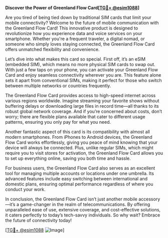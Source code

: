 **Discover the Power of Greenland Flow Card[[TG💪+ @esim1088](https://t.me/s/esim1088)]**

Are you tired of being tied down by traditional SIM cards that limit your mobile connectivity? Welcome to the future of mobile communication with the Greenland Flow Card! This innovative product is designed to revolutionize how you experience data and voice services on your smartphone. Whether you're a frequent traveler, a digital nomad, or someone who simply loves staying connected, the Greenland Flow Card offers unmatched flexibility and convenience.

Let’s dive into what makes this card so special. First off, it’s an eSIM (embedded SIM), which means no more physical SIM cards to swap out. With just a few taps on your phone, you can activate your Greenland Flow Card and enjoy seamless connectivity wherever you are. This feature alone sets it apart from conventional SIMs, making it perfect for those who switch between multiple networks or countries frequently.

The Greenland Flow Card provides access to high-speed internet across various regions worldwide. Imagine streaming your favorite shows without buffering delays or downloading large files in record time—all thanks to its robust global network coverage. And if you’re concerned about costs, don’t worry; there are flexible plans available that cater to different usage patterns, ensuring you only pay for what you need.

Another fantastic aspect of this card is its compatibility with almost all modern smartphones. From iPhones to Android devices, the Greenland Flow Card works effortlessly, giving you peace of mind knowing that your device will always be connected. Plus, unlike regular SIMs, which might require you to visit stores for activation, the Greenland Flow Card allows you to set up everything online, saving you both time and hassle.

For business users, the Greenland Flow Card also serves as an excellent tool for managing multiple accounts or locations under one umbrella. Its advanced features include easy switching between international and domestic plans, ensuring optimal performance regardless of where you conduct your work.

In conclusion, the Greenland Flow Card isn’t just another mobile accessory—it’s a game-changer in the realm of telecommunications. By offering unparalleled ease of use, extensive coverage, and cost-effective solutions, it caters perfectly to today’s tech-savvy individuals. So why wait? Embrace the future of connectivity today!

[[TG💪+ @esim1088](https://t.me/s/esim1088) ![Image](https://i.postimg.cc/Y0z9fWf4/image.png)]